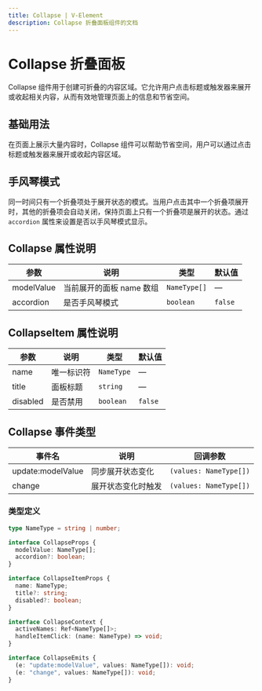 ```yaml
---
title: Collapse | V-Element
description: Collapse 折叠面板组件的文档
---
```


# Collapse 折叠面板

Collapse 组件用于创建可折叠的内容区域。它允许用户点击标题或触发器来展开或收起相关内容，从而有效地管理页面上的信息和节省空间。

## 基础用法

在页面上展示大量内容时，Collapse 组件可以帮助节省空间，用户可以通过点击标题或触发器来展开或收起内容区域。

<preview path="../demo/Collapse/Basic.vue" title="基础用法" description="Collapse 组件的基础用法"></preview>

## 手风琴模式

同一时间只有一个折叠项处于展开状态的模式。当用户点击其中一个折叠项展开时，其他的折叠项会自动关闭，保持页面上只有一个折叠项是展开的状态。通过 `accordion` 属性来设置是否以手风琴模式显示。

<preview path="../demo/Collapse/Accordion.vue" title="手风琴模式" description="每次只展开一个面板的效果"></preview>

## Collapse 属性说明

| 参数       | 说明                     | 类型         | 默认值  |
| ---------- | ------------------------ | ------------ | ------- |
| modelValue | 当前展开的面板 name 数组 | `NameType[]` | —       |
| accordion  | 是否手风琴模式           | `boolean`    | `false` |

## CollapseItem 属性说明

| 参数     | 说明       | 类型       | 默认值  |
| -------- | ---------- | ---------- | ------- |
| name     | 唯一标识符 | `NameType` | —       |
| title    | 面板标题   | `string`   | —       |
| disabled | 是否禁用   | `boolean`  | `false` |

## Collapse 事件类型

| 事件名            | 说明               | 回调参数               |
| ----------------- | ------------------ | ---------------------- |
| update:modelValue | 同步展开状态变化   | `(values: NameType[])` |
| change            | 展开状态变化时触发 | `(values: NameType[])` |

### 类型定义

```typescript
type NameType = string | number;

interface CollapseProps {
  modelValue: NameType[];
  accordion?: boolean;
}

interface CollapseItemProps {
  name: NameType;
  title?: string;
  disabled?: boolean;
}

interface CollapseContext {
  activeNames: Ref<NameType[]>;
  handleItemClick: (name: NameType) => void;
}

interface CollapseEmits {
  (e: "update:modelValue", values: NameType[]): void;
  (e: "change", values: NameType[]): void;
}
```
